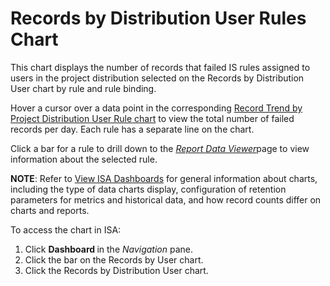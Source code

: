 # Records by Distribution User Rules Chart

This chart displays the number of records that failed IS rules assigned
to users in the project distribution selected on the Records by
Distribution User chart by rule and rule binding.

Hover a cursor over a data point in the corresponding [Record Trend by
Project Distribution User Rule
chart](Record_Trend_Prjt_Distrib_User_Rule.htm) to view the total number
of failed records per day. Each rule has a separate line on the chart.

Click a bar for a rule to drill down to the [*Report Data
Viewer*](../Page_Desc/Report_Data_Viewer.htm)page to view information
about the selected rule.

<span style="font-weight: bold;">NOTE</span>: Refer to [View ISA
Dashboards](View_ISA_Dashboards.htm) for general information about
charts, including the type of data charts display, configuration of
retention parameters for metrics and historical data, and how record
counts differ on charts and reports.

To access the chart in ISA:

1.  Click <span style="text-indent: -20px;font-weight: bold;">Dashboard
    </span>in the
    <span style="text-indent: -20px;font-style: italic;">Navigation</span>
    pane.
2.  Click the bar on the Records by User chart.
3.  Click the Records by Distribution User chart.
